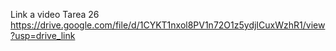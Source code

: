 Link a video Tarea 26 https://drive.google.com/file/d/1CYKT1nxol8PV1n72O1z5ydjICuxWzhR1/view?usp=drive_link
